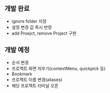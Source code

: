 ## 개발 완료

- ignore folder 지정
- 설정 변경 값 즉시 반영
- add Proejct, remove Project 구현

## 개발 예정

- 순서 변경
- 프로젝트 화면 띄우기(contextMenu, quickpick 등)
- Bookmark
- 프로젝트 이름 변경(aliases)
- 해당 프로젝트 터미널 오픈
